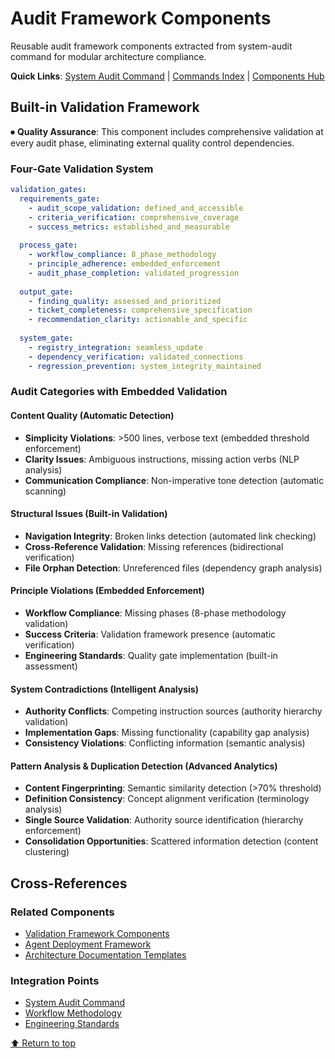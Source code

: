 # Audit Framework Components

Reusable audit framework components extracted from system-audit command for modular architecture compliance.

**Quick Links**: [System Audit Command](../../../commands/domains/analysis/workflows/system-audit.md) | [Commands Index](../philosophy/index.md) | [Components Hub](./README.md)

## Built-in Validation Framework

⏺ **Quality Assurance**: This component includes comprehensive validation at every audit phase, eliminating external quality control dependencies.

### Four-Gate Validation System
```yaml
validation_gates:
  requirements_gate:
    - audit_scope_validation: defined_and_accessible
    - criteria_verification: comprehensive_coverage
    - success_metrics: established_and_measurable
    
  process_gate:
    - workflow_compliance: 8_phase_methodology
    - principle_adherence: embedded_enforcement
    - audit_phase_completion: validated_progression
    
  output_gate:
    - finding_quality: assessed_and_prioritized
    - ticket_completeness: comprehensive_specification
    - recommendation_clarity: actionable_and_specific
    
  system_gate:
    - registry_integration: seamless_update
    - dependency_verification: validated_connections
    - regression_prevention: system_integrity_maintained
```

### Audit Categories with Embedded Validation

#### Content Quality (Automatic Detection)
- **Simplicity Violations**: >500 lines, verbose text (embedded threshold enforcement)
- **Clarity Issues**: Ambiguous instructions, missing action verbs (NLP analysis)
- **Communication Compliance**: Non-imperative tone detection (automatic scanning)

#### Structural Issues (Built-in Validation)
- **Navigation Integrity**: Broken links detection (automated link checking)
- **Cross-Reference Validation**: Missing references (bidirectional verification)
- **File Orphan Detection**: Unreferenced files (dependency graph analysis)

#### Principle Violations (Embedded Enforcement)
- **Workflow Compliance**: Missing phases (8-phase methodology validation)
- **Success Criteria**: Validation framework presence (automatic verification)
- **Engineering Standards**: Quality gate implementation (built-in assessment)

#### System Contradictions (Intelligent Analysis)
- **Authority Conflicts**: Competing instruction sources (authority hierarchy validation)
- **Implementation Gaps**: Missing functionality (capability gap analysis)
- **Consistency Violations**: Conflicting information (semantic analysis)

#### Pattern Analysis & Duplication Detection (Advanced Analytics)
- **Content Fingerprinting**: Semantic similarity detection (>70% threshold)
- **Definition Consistency**: Concept alignment verification (terminology analysis)
- **Single Source Validation**: Authority source identification (hierarchy enforcement)
- **Consolidation Opportunities**: Scattered information detection (content clustering)

## Cross-References

### Related Components
- [Validation Framework Components](./validation-framework-components.md)
- [Agent Deployment Framework](./agent-deployment-framework.md)
- [Architecture Documentation Templates](./architecture-documentation-templates.md)

### Integration Points
- [System Audit Command](../../../commands/domains/analysis/workflows/system-audit.md)
- [Workflow Methodology](../../principles/workflow.md)
- [Engineering Standards](../../principles/engineering.md)

[⬆ Return to top](#audit-framework-components)